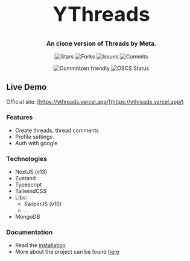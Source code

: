 <h1 align="center" style="font-size: 54px">YThreads</h1>

<p align="center" style="font-size: 16px"><strong>An clone version of Threads by Meta.</strong></p>

<p align="center">
  <img alt="Stars" src="https://badgen.net/github/stars/yuran1811/ythreads">
  <img alt="Forks" src="https://badgen.net/github/forks/yuran1811/ythreads">
  <img alt="Issues" src="https://badgen.net/github/issues/yuran1811/ythreads">
  <img alt="Commits" src="https://badgen.net/github/commits/yuran1811/ythreads">
</p>
<p align="center">
  <img alt="Commitizen friendly" src="https://img.shields.io/badge/commitizen-friendly-brightgreen.svg">
  <img alt="OSCS Status" src="https://www.oscs1024.com/platform/badge/yuran1811/ythreads.svg?size=small">
</p>

## Live Demo

Official site: [https://ythreads.vercel.app/](https://ythreads.vercel.app/)

### Features

- Create threads, thread comments
- Profile settings
- Auth with google

### Technologies

- NextJS (v13)
- Zustand
- Typescript
- TailwindCSS
- Libs:
  - SwiperJS (v10)
  - ...
- MongoDB

### Documentation

- Read the [installation]()
- More about the project can be found [here](./md/)
